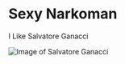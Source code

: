 # Sexy Narkoman

I Like Salvatore Ganacci

![Image of Salvatore Ganacci](https://edmhousenetwork.com/wp-content/uploads/2020/06/zsalvatoreganacci-1536x864.jpg)
